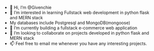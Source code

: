 - 👋 Hi, I’m @Givenchie
- 👀 I’m interested in learning Fullstack web development in python flask and MERN stack
-  My databases include Postgresql and MongoDB(mongoose)
- 🌱 I’m currently building a fullstack e-commerce web application
- 💞️ I’m looking to collaborate on projects developed in python flask and MERN stack
- 📫 Feel free to email me whenever you have any interesting projects. 

<!---
GivenMoreti/GivenMoreti is a ✨ special ✨ repository because its `README.md` (this file) appears on your GitHub profile.
You can click the Preview link to take a look at your changes.
--->
